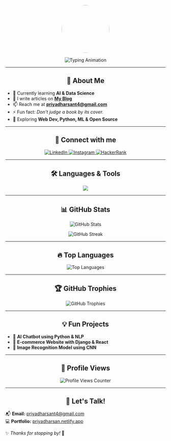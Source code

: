 
<!-- Profile Picture -->
<p align="center">
  <img src="https://github.com/Priyadharsan852484.png" width="150" height="150" style="border-radius:50%" /> 
</p> 
<p align="center">
  <img src="https://readme-typing-svg.demolab.com?font=Fira+Code&size=30&pause=1000&color=F7A41D&center=true&vCenter=true&width=500&height=50&lines=Hello,+I'm+Priyadharsan!;AI+%26+DS+Enthusiast;Tech+Explorer+Problem+Solver" alt="Typing Animation" />
</p>

---

<h2 align="center">🚀 About Me</h2>

- 🌱 Currently learning **AI & Data Science**  
- 📝 I write articles on **[My Blog](https://priyadharsan.netlify.app)**  
- 📫 Reach me at **priyadharsant4@gmail.com**  
- ⚡ Fun fact: *Don’t judge a book by its cover.*  
- 🎯 Exploring **Web Dev, Python, ML & Open Source**  

---

<h2 align="center">📲 Connect with me</h2>

<p align="center">
  <a href="https://linkedin.com/in/priyadharsan-t-2b5810327" target="_blank">
    <img src="https://img.shields.io/badge/LinkedIn-0A66C2?style=for-the-badge&logo=linkedin&logoColor=white" alt="LinkedIn"/>
  </a>
  <a href="https://instagram.com/priyadharsan✨🦋" target="_blank">
    <img src="https://img.shields.io/badge/Instagram-E4405F?style=for-the-badge&logo=instagram&logoColor=white" alt="Instagram"/>
  </a>
  <a href="https://www.hackerrank.com/priyadharsant4" target="_blank">
    <img src="https://img.shields.io/badge/HackerRank-32CD32?style=for-the-badge&logo=hackerrank&logoColor=white" alt="HackerRank"/>
  </a>
</p>

---

<h2 align="center">🛠️ Languages & Tools</h2>

<p align="center">
  <img src="https://skillicons.dev/icons?i=c,python,html,css,mysql" />
</p>

---

<h2 align="center">📊 GitHub Stats</h2>

<p align="center">
  <img src="https://github-readme-stats.vercel.app/api?username=Priyadharsan852484&show_icons=true&theme=tokyonight" alt="GitHub Stats" />
</p>

<p align="center">
  <img src="https://github-readme-streak-stats.herokuapp.com/?user=Priyadharsan852484&theme=tokyonight" alt="GitHub Streak" />
</p>

---

<h2 align="center">🔥 Top Languages</h2>

<p align="center">
  <img src="https://github-readme-stats.vercel.app/api/top-langs/?username=Priyadharsan852484&layout=compact&theme=tokyonight" alt="Top Languages" />
</p>

---

<h2 align="center">🏆 GitHub Trophies</h2>

<p align="center">
  <img src="https://github-profile-trophy.vercel.app/?username=Priyadharsan852484&theme=onedark" alt="GitHub Trophies" />
</p>

---

<h2 align="center">💡 Fun Projects</h2>

- 🔹 **AI Chatbot using Python & NLP**  
- 🔹 **E-commerce Website with Django & React**  
- 🔹 **Image Recognition Model using CNN**  

---

<h2 align="center">🚀 Profile Views</h2>

<p align="center">
  <img src="https://komarev.com/ghpvc/?username=Priyadharsan852484&label=Profile%20Views&color=0e75b6&style=flat" alt="Profile Views Counter" />
</p>

---

<h2 align="center">💬 Let's Talk!</h2>

📬 **Email:** [priyadharsant4@gmail.com](mailto:priyadharsant4@gmail.com)  
💻 **Portfolio:** [priyadharsan.netlify.app](https://priyadharsan.netlify.app)  

✨ _Thanks for stopping by!_ 🚀
